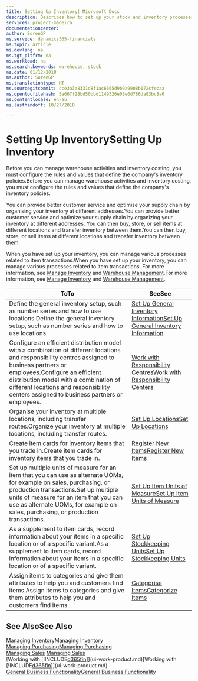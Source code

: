 ```yaml
---
title: Setting Up Inventory| Microsoft Docs
description: Describes how to set up your stock and inventory processes, including transfer routes and locations, such as warehouses.
services: project-madeira
documentationcenter: 
author: SorenGP
ms.service: dynamics365-financials
ms.topic: article
ms.devlang: na
ms.tgt_pltfrm: na
ms.workload: na
ms.search.keywords: warehouse, stock
ms.date: 01/12/2018
ms.author: SorenGP
ms.translationtype: HT
ms.sourcegitcommit: cce3a3a8331d8f1ac6665d9b9a9908b172cfecaa
ms.openlocfilehash: 5a667f28bd50bbd1149526e08e0d786da83bc8a6
ms.contentlocale: en-au
ms.lasthandoff: 10/27/2018

---
```

# <a name="setting-up-inventory"></a><span data-ttu-id="c37bd-103">Setting Up Inventory</span><span class="sxs-lookup"><span data-stu-id="c37bd-103">Setting Up Inventory</span></span>
<span data-ttu-id="c37bd-104">Before you can manage warehouse activities and inventory costing, you must configure the rules and values that define the company's inventory policies.</span><span class="sxs-lookup"><span data-stu-id="c37bd-104">Before you can manage warehouse activities and inventory costing, you must configure the rules and values that define the company's inventory policies.</span></span>

<span data-ttu-id="c37bd-105">You can provide better customer service and optimise your supply chain by organising your inventory at different addresses.</span><span class="sxs-lookup"><span data-stu-id="c37bd-105">You can provide better customer service and optimize your supply chain by organizing your inventory at different addresses.</span></span> <span data-ttu-id="c37bd-106">You can then buy, store, or sell items at different locations and transfer inventory between them.</span><span class="sxs-lookup"><span data-stu-id="c37bd-106">You can then buy, store, or sell items at different locations and transfer inventory between them.</span></span>

<span data-ttu-id="c37bd-107">When you have set up your inventory, you can manage various processes related to item transactions.</span><span class="sxs-lookup"><span data-stu-id="c37bd-107">When you have set up your inventory, you can manage various processes related to item transactions.</span></span> <span data-ttu-id="c37bd-108">For more information, see [Manage Inventory](inventory-manage-inventory.md) and [Warehouse Management](warehouse-manage-warehouse.md).</span><span class="sxs-lookup"><span data-stu-id="c37bd-108">For more information, see [Manage Inventory](inventory-manage-inventory.md) and [Warehouse Management](warehouse-manage-warehouse.md).</span></span>

| <span data-ttu-id="c37bd-109">To</span><span class="sxs-lookup"><span data-stu-id="c37bd-109">To</span></span> | <span data-ttu-id="c37bd-110">See</span><span class="sxs-lookup"><span data-stu-id="c37bd-110">See</span></span> |
| --- | --- |
| <span data-ttu-id="c37bd-111">Define the general inventory setup, such as number series and how to use locations.</span><span class="sxs-lookup"><span data-stu-id="c37bd-111">Define the general inventory setup, such as number series and how to use locations.</span></span> |[<span data-ttu-id="c37bd-112">Set Up General Inventory Information</span><span class="sxs-lookup"><span data-stu-id="c37bd-112">Set Up General Inventory Information</span></span>](inventory-how-setup-general.md) |
|<span data-ttu-id="c37bd-113">Configure an efficient distribution model with a combination of different locations and responsibility centres assigned to business partners or employees.</span><span class="sxs-lookup"><span data-stu-id="c37bd-113">Configure an efficient distribution model with a combination of different locations and responsibility centers assigned to business partners or employees.</span></span>|[<span data-ttu-id="c37bd-114">Work with Responsibility Centres</span><span class="sxs-lookup"><span data-stu-id="c37bd-114">Work with Responsibility Centers</span></span>](inventory-responsibility-centers.md)|
| <span data-ttu-id="c37bd-115">Organise your inventory at multiple locations, including transfer routes.</span><span class="sxs-lookup"><span data-stu-id="c37bd-115">Organize your inventory at multiple locations, including transfer routes.</span></span> |[<span data-ttu-id="c37bd-116">Set Up Locations</span><span class="sxs-lookup"><span data-stu-id="c37bd-116">Set Up Locations</span></span>](inventory-how-register-new-items.md) |
| <span data-ttu-id="c37bd-117">Create item cards for inventory items that you trade in.</span><span class="sxs-lookup"><span data-stu-id="c37bd-117">Create item cards for inventory items that you trade in.</span></span> |[<span data-ttu-id="c37bd-118">Register New Items</span><span class="sxs-lookup"><span data-stu-id="c37bd-118">Register New Items</span></span>](inventory-how-register-new-items.md) |
|<span data-ttu-id="c37bd-119">Set up multiple units of measure for an item that you can use as alternate UOMs, for example on sales, purchasing, or production transactions.</span><span class="sxs-lookup"><span data-stu-id="c37bd-119">Set up multiple units of measure for an item that you can use as alternate UOMs, for example on sales, purchasing, or production transactions.</span></span>|[<span data-ttu-id="c37bd-120">Set Up Item Units of Measure</span><span class="sxs-lookup"><span data-stu-id="c37bd-120">Set Up Item Units of Measure</span></span>](inventory-how-setup-units-of-measure.md)|
|<span data-ttu-id="c37bd-121">As a supplement to item cards, record information about your items in a specific location or of a specific variant.</span><span class="sxs-lookup"><span data-stu-id="c37bd-121">As a supplement to item cards, record information about your items in a specific location or of a specific variant.</span></span>|[<span data-ttu-id="c37bd-122">Set Up Stockkeeping Units</span><span class="sxs-lookup"><span data-stu-id="c37bd-122">Set Up Stockkeeping Units</span></span>](inventory-how-to-set-up-stockkeeping-units.md)|
| <span data-ttu-id="c37bd-123">Assign items to categories and give them attributes to help you and customers find items.</span><span class="sxs-lookup"><span data-stu-id="c37bd-123">Assign items to categories and give them attributes to help you and customers find items.</span></span> |[<span data-ttu-id="c37bd-124">Categorise Items</span><span class="sxs-lookup"><span data-stu-id="c37bd-124">Categorize Items</span></span>](inventory-how-categorize-items.md) |

## <a name="see-also"></a><span data-ttu-id="c37bd-125">See Also</span><span class="sxs-lookup"><span data-stu-id="c37bd-125">See Also</span></span>
[<span data-ttu-id="c37bd-126">Managing Inventory</span><span class="sxs-lookup"><span data-stu-id="c37bd-126">Managing Inventory</span></span>](inventory-manage-inventory.md)  
[<span data-ttu-id="c37bd-127">Managing Purchasing</span><span class="sxs-lookup"><span data-stu-id="c37bd-127">Managing Purchasing</span></span>](purchasing-manage-purchasing.md)  
<span data-ttu-id="c37bd-128">[Managing Sales](sales-manage-sales.md)  </span><span class="sxs-lookup"><span data-stu-id="c37bd-128">[Managing Sales](sales-manage-sales.md)  </span></span>  
<span data-ttu-id="c37bd-129">[Working with [!INCLUDE[d365fin](includes/d365fin_md.md)]](ui-work-product.md)</span><span class="sxs-lookup"><span data-stu-id="c37bd-129">[Working with [!INCLUDE[d365fin](includes/d365fin_md.md)]](ui-work-product.md)</span></span>  
[<span data-ttu-id="c37bd-130">General Business Functionality</span><span class="sxs-lookup"><span data-stu-id="c37bd-130">General Business Functionality</span></span>](ui-across-business-areas.md)

